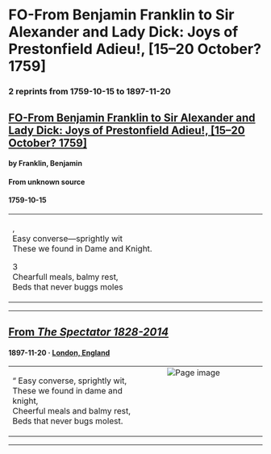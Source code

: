 
# FO-From Benjamin Franklin to Sir Alexander and Lady Dick: Joys of Prestonfield Adieu!, [15–20 October? 1759]

### 2 reprints from 1759-10-15 to 1897-11-20

## [FO-From Benjamin Franklin to Sir Alexander and Lady Dick: Joys of Prestonfield Adieu!, [15–20 October? 1759]](https://founders.archives.gov/documents/Franklin/01-08-02-0125)

#### by Franklin, Benjamin

#### From unknown source

#### 1759-10-15

<table style="width: 100%;"><tr><td style="width: 50%">

,  
Easy converse—sprightly wit  
These we found in Dame and Knight.  
  
3  
Chearfull meals, balmy rest,  
Beds that never buggs moles
</td></tr></table>

---

## [From _The Spectator 1828-2014_](https://archive.org/details/sim_spectator-uk_1897-11-20_79_3621/page/n4/mode/1up?view=theater)

#### 1897-11-20 &middot; [London, England](http://dbpedia.org/resource/London)

<table style="width: 100%;"><tr><td style="width: 50%">

  
“ Easy converse, sprightly wit,  
These we found in dame and knight,  
Cheerful meals and balmy rest,  
Beds that never bugs molest.
</td><td style="width: 50%; max-height: 75%; margin: auto; display: block;">
<img alt="Page image" src="https://iiif.archive.org/iiif/sim_spectator-uk_1897-11-20_79_3621&#0036;4/pct:14.885496,40.962158,21.119593,3.140097/600,/0/default.jpg"/>
</td>
</tr></table>

---

